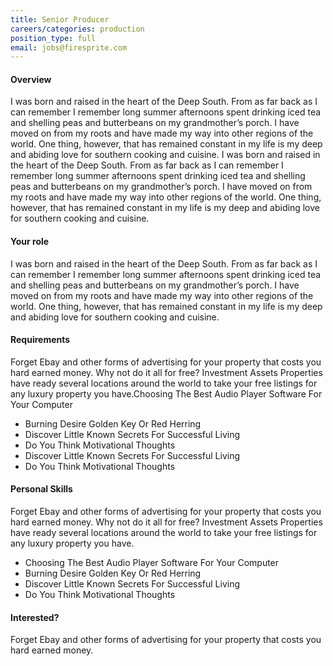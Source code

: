 ```yaml
---
title: Senior Producer
careers/categories: production
position_type: full
email: jobs@firesprite.com
---
```

#### Overview

I was born and raised in the heart of the Deep South. From as far back as I can remember I remember long summer afternoons spent drinking iced tea and shelling peas and butterbeans on my grandmother’s porch. I have moved on from my roots and have made my way into other regions of the world. One thing, however, that has remained constant in my life is my deep and abiding love for southern cooking and cuisine. I was born and raised in the heart of the Deep South. From as far back as I can remember I remember long summer afternoons spent drinking iced tea and shelling peas and butterbeans on my grandmother’s porch. I have moved on from my roots and have made my way into other regions of the world. One thing, however, that has remained constant in my life is my deep and abiding love for southern cooking and cuisine.

#### Your role

I was born and raised in the heart of the Deep South. From as far back as I can remember I remember long summer afternoons spent drinking iced tea and shelling peas and butterbeans on my grandmother’s porch. I have moved on from my roots and have made my way into other regions of the world. One thing, however, that has remained constant in my life is my deep and abiding love for southern cooking and cuisine.

#### Requirements

Forget Ebay and other forms of advertising for your property that costs you hard earned money. Why not do it all for free? Investment Assets Properties have ready several locations around the world to take your free listings for any luxury property you have.Choosing The Best Audio Player Software For Your Computer

* Burning Desire Golden Key Or Red Herring
* Discover Little Known Secrets For Successful Living
* Do You Think Motivational Thoughts
* Discover Little Known Secrets For Successful Living
* Do You Think Motivational Thoughts

#### Personal Skills

Forget Ebay and other forms of advertising for your property that costs you hard earned money. Why not do it all for free? Investment Assets Properties have ready several locations around the world to take your free listings for any luxury property you have.

* Choosing The Best Audio Player Software For Your Computer
* Burning Desire Golden Key Or Red Herring
* Discover Little Known Secrets For Successful Living
* Do You Think Motivational Thoughts

#### Interested?

Forget Ebay and other forms of advertising for your property that costs you hard earned money.
